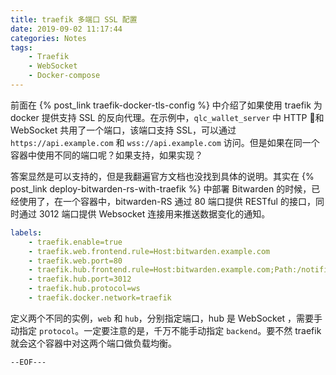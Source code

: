 ```yaml
---
title: traefik 多端口 SSL 配置
date: 2019-09-02 11:17:44
categories: Notes
tags:
    - Traefik
    - WebSocket
    - Docker-compose
---
```


前面在 {% post_link traefik-docker-tls-config %} 中介绍了如果使用 traefik 为 docker 提供支持 SSL 的反向代理。在示例中，`qlc_wallet_server` 中 HTTP 和 WebSocket 共用了一个端口，该端口支持 SSL，可以通过 `https://api.example.com` 和 `wss://api.example.com` 访问。但是如果在同一个容器中使用不同的端口呢？如果支持，如果实现？

答案显然是可以支持的，但是我翻遍官方文档也没找到具体的说明。其实在 {% post_link deploy-bitwarden-rs-with-traefik %} 中部署 Bitwarden 的时候，已经使用了，在一个容器中，bitwarden-RS 通过 80 端口提供 RESTful 的接口，同时通过 3012 端口提供 Websocket 连接用来推送数据变化的通知。

```yml
labels:
    - traefik.enable=true
    - traefik.web.frontend.rule=Host:bitwarden.example.com
    - traefik.web.port=80
    - traefik.hub.frontend.rule=Host:bitwarden.example.com;Path:/notifications/hub
    - traefik.hub.port=3012
    - traefik.hub.protocol=ws
    - traefik.docker.network=traefik
```

定义两个不同的实例，`web` 和 `hub`，分别指定端口，hub 是 WebSocket ，需要手动指定 `protocol`。一定要注意的是，千万不能手动指定 `backend`。要不然 traefik 就会这个容器中对这两个端口做负载均衡。

```--EOF---```
